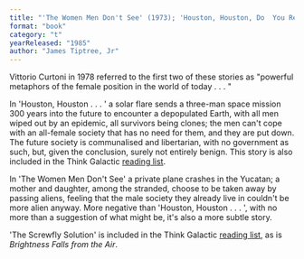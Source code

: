 ```yaml
---
title: "'The Women Men Don't See' (1973); 'Houston, Houston, Do  You Read?' (1976); 'The Screwfly Solution' (1977, as by Racoona Sheldon);  Brightness Falls from the Air (1985)"
format: "book"
category: "t"
yearReleased: "1985"
author: "James Tiptree, Jr"
---
```

Vittorio Curtoni in 1978 referred to the first two of  these stories as  "powerful metaphors of the female position in the world of today . . . "

In 'Houston, Houston . . . ' a solar flare  sends a three-man space mission 300 years into the future to encounter a  depopulated Earth, with all men wiped out by an epidemic, all survivors being  clones; the men can't cope with an all-female society that has no need for them,  and they are put down. The future society is communalised and libertarian, with  no government as such, but, given the conclusion, surely not entirely benign.  This story is also included in the Think Galactic <a href="http://thinkgalactic.org/reading-lists/by-author/">reading list</a>.

In 'The Women Men Don't See' a private plane  crashes in the Yucatan; a mother and daughter, among the stranded, choose to be  taken away by passing aliens, feeling that the male society they already live in  couldn't be more alien anyway. More negative than 'Houston, Houston . . . ',  with no more than a suggestion of what might be, it's also a more subtle story.

'The Screwfly Solution' is included in the  Think Galactic <a href="http://thinkgalactic.org/reading-lists/by-author/"> reading list</a>, as is _Brightness Falls from the Air_.
